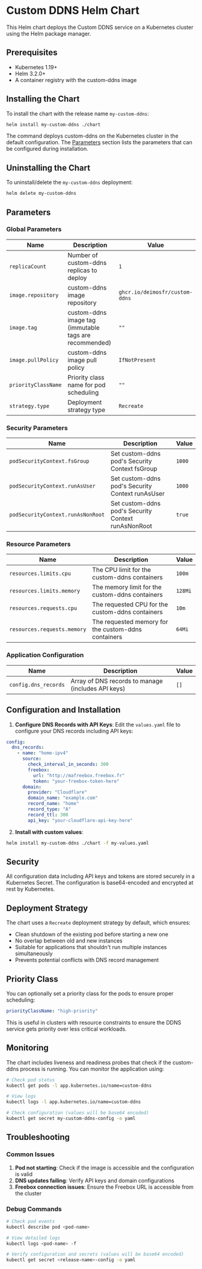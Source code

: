 # Custom DDNS Helm Chart

This Helm chart deploys the Custom DDNS service on a Kubernetes cluster using the Helm package manager.

## Prerequisites

- Kubernetes 1.19+
- Helm 3.2.0+
- A container registry with the custom-ddns image

## Installing the Chart

To install the chart with the release name `my-custom-ddns`:

```bash
helm install my-custom-ddns ./chart
```

The command deploys custom-ddns on the Kubernetes cluster in the default configuration. The [Parameters](#parameters) section lists the parameters that can be configured during installation.

## Uninstalling the Chart

To uninstall/delete the `my-custom-ddns` deployment:

```bash
helm delete my-custom-ddns
```

## Parameters

### Global Parameters

| Name | Description | Value |
| ---- | ----------- | ----- |
| `replicaCount` | Number of custom-ddns replicas to deploy | `1` |
| `image.repository` | custom-ddns image repository | `ghcr.io/deimosfr/custom-ddns` |
| `image.tag` | custom-ddns image tag (immutable tags are recommended) | `""` |
| `image.pullPolicy` | custom-ddns image pull policy | `IfNotPresent` |
| `priorityClassName` | Priority class name for pod scheduling | `""` |
| `strategy.type` | Deployment strategy type | `Recreate` |

### Security Parameters

| Name | Description | Value |
| ---- | ----------- | ----- |
| `podSecurityContext.fsGroup` | Set custom-ddns pod's Security Context fsGroup | `1000` |
| `podSecurityContext.runAsUser` | Set custom-ddns pod's Security Context runAsUser | `1000` |
| `podSecurityContext.runAsNonRoot` | Set custom-ddns pod's Security Context runAsNonRoot | `true` |

### Resource Parameters

| Name | Description | Value |
| ---- | ----------- | ----- |
| `resources.limits.cpu` | The CPU limit for the custom-ddns containers | `100m` |
| `resources.limits.memory` | The memory limit for the custom-ddns containers | `128Mi` |
| `resources.requests.cpu` | The requested CPU for the custom-ddns containers | `10m` |
| `resources.requests.memory` | The requested memory for the custom-ddns containers | `64Mi` |

### Application Configuration

| Name | Description | Value |
| ---- | ----------- | ----- |
| `config.dns_records` | Array of DNS records to manage (includes API keys) | `[]` |

## Configuration and Installation

1. **Configure DNS Records with API Keys**: Edit the `values.yaml` file to configure your DNS records including API keys:

```yaml
config:
  dns_records:
    - name: "home-ipv4"
      source:
        check_interval_in_seconds: 300
        freebox:
          url: "http://mafreebox.freebox.fr"
          token: "your-freebox-token-here"
      domain:
        provider: "Cloudflare"
        domain_name: "example.com"
        record_name: "home"
        record_type: "A"
        record_ttl: 300
        api_key: "your-cloudflare-api-key-here"
```

2. **Install with custom values**:

```bash
helm install my-custom-ddns ./chart -f my-values.yaml
```

## Security

All configuration data including API keys and tokens are stored securely in a Kubernetes Secret. The configuration is base64-encoded and encrypted at rest by Kubernetes.

## Deployment Strategy

The chart uses a `Recreate` deployment strategy by default, which ensures:
- Clean shutdown of the existing pod before starting a new one
- No overlap between old and new instances
- Suitable for applications that shouldn't run multiple instances simultaneously
- Prevents potential conflicts with DNS record management

## Priority Class

You can optionally set a priority class for the pods to ensure proper scheduling:

```yaml
priorityClassName: "high-priority"
```

This is useful in clusters with resource constraints to ensure the DDNS service gets priority over less critical workloads.

## Monitoring

The chart includes liveness and readiness probes that check if the custom-ddns process is running. You can monitor the application using:

```bash
# Check pod status
kubectl get pods -l app.kubernetes.io/name=custom-ddns

# View logs
kubectl logs -l app.kubernetes.io/name=custom-ddns

# Check configuration (values will be base64 encoded)
kubectl get secret my-custom-ddns-config -o yaml
```

## Troubleshooting

### Common Issues

1. **Pod not starting**: Check if the image is accessible and the configuration is valid
2. **DNS updates failing**: Verify API keys and domain configurations
3. **Freebox connection issues**: Ensure the Freebox URL is accessible from the cluster

### Debug Commands

```bash
# Check pod events
kubectl describe pod <pod-name>

# View detailed logs
kubectl logs <pod-name> -f

# Verify configuration and secrets (values will be base64 encoded)
kubectl get secret <release-name>-config -o yaml
``` 